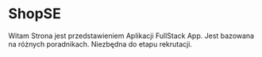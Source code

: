 # ShopSE
Witam
Strona jest przedstawieniem Aplikacji FullStack App. Jest bazowana na różnych poradnikach. Niezbędna do etapu rekrutacji.
